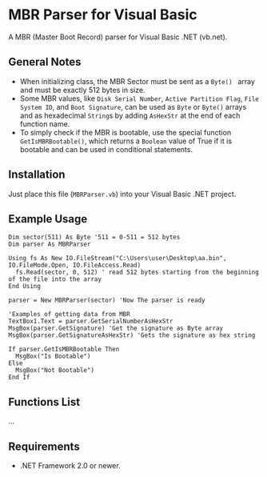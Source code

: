 # MBR Parser for Visual Basic
A MBR (Master Boot Record) parser for Visual Basic .NET (vb.net).

## General Notes
- When initializing class, the MBR Sector must be sent as a `Byte() ` array and must be exactly 512 bytes in size.
- Some MBR values, like `Disk Serial Number`, `Active Partition Flag`, `File System ID`, and `Boot Signature`, can be used as `Byte` or `Byte()` arrays and as hexadecimal `String`s by adding `AsHexStr` at the end of each function name.
- To simply check if the MBR is bootable, use the special function `GetIsMBRBootable()`, which returns a `Boolean` value of True if it is bootable and can be used in conditional statements.

## Installation
Just place this file (`MBRParser.vb`) into your Visual Basic .NET project.

## Example Usage
```
Dim sector(511) As Byte '511 = 0-511 = 512 bytes
Dim parser As MBRParser

Using fs As New IO.FileStream("C:\Users\user\Desktop\aa.bin", IO.FileMode.Open, IO.FileAccess.Read)
  fs.Read(sector, 0, 512) ' read 512 bytes starting from the beginning of the file into the array
End Using

parser = New MBRParser(sector) 'Now The parser is ready

'Examples of getting data from MBR
TextBox1.Text = parser.GetSerialNumberAsHexStr
MsgBox(parser.GetSignature) 'Get the signature as Byte array
MsgBox(parser.GetSignatureAsHexStr) 'Gets the signature as hex string

If parser.GetIsMBRBootable Then
  MsgBox("Is Bootable")
Else
  MsgBox("Not Bootable")
End If
```

## Functions List
...

## Requirements
- .NET Framework 2.0 or newer.
